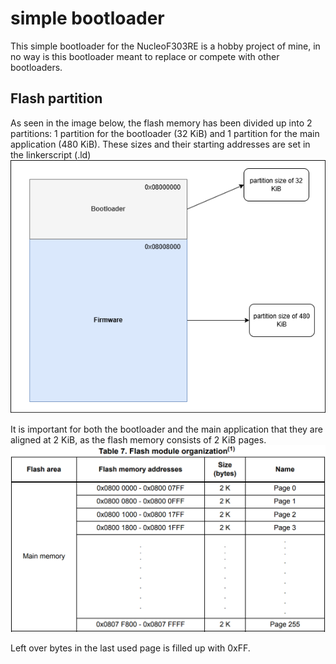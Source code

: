 # simple bootloader

This simple bootloader for the NucleoF303RE is a hobby project of mine, in no way is this bootloader meant to replace or compete with other bootloaders.

## Flash partition  
As seen in the image below, the flash memory has been divided up into 2 partitions: 1 partition for the bootloader (32 KiB) and 1 partition for the main application (480 KiB). These sizes and their starting addresses are set in the linkerscript (.ld)    
![Flash map](designs\flash\flash_map.png)   

It is important for both the bootloader and the main application that they are aligned at 2 KiB, as the flash memory consists of 2 KiB pages.
![Flash module organization](Designs\flash\Flash_module_organization.png)   

Left over bytes in the last used page is filled up with 0xFF.